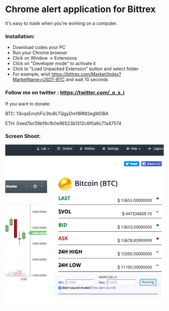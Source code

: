 # Chrome alert application for Bittrex

It's easy to trade when you're working on a computer.

### Installation:

* Download codes your PC
* Run your Chrome browser
* Click on Window -> Extensions
* Click on "Developer mode" to activate it
* Click to "Load Unpacked Extension" button and select folder
* For example, wisit https://bittrex.com/Market/Index?MarketName=USDT-BTC and wait 10 seconds

### Follow me on twitter : https://twitter.com/_o_s_i


If you want to donate:

BTC:
13cqsEmzhFic3to8LTQgyDmf8RM2egWDBA

ETH:
0xed7bc59b19cfb0e96523b1312c6f0a6c71a47574


### Screen Shoot:

![Screenshot](ScreenShot.png)
